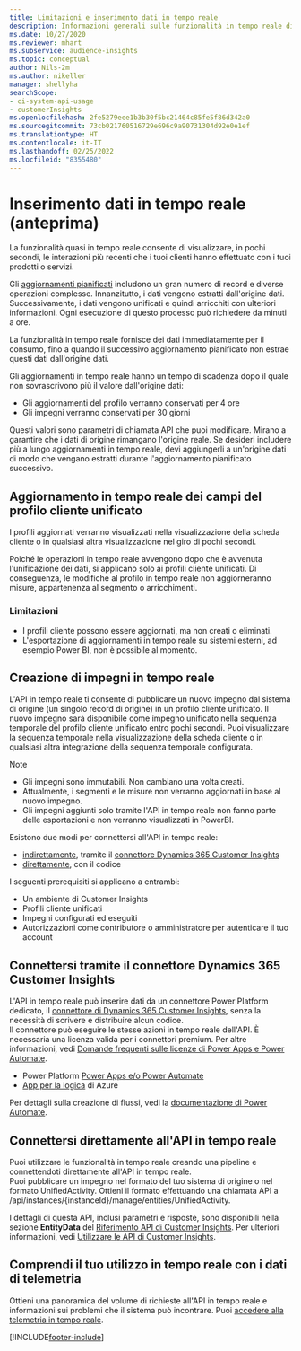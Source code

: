 ```yaml
---
title: Limitazioni e inserimento dati in tempo reale
description: Informazioni generali sulle funzionalità in tempo reale di Informazioni dettagliate sul gruppo di destinatari.
ms.date: 10/27/2020
ms.reviewer: mhart
ms.subservice: audience-insights
ms.topic: conceptual
author: Nils-2m
ms.author: nikeller
manager: shellyha
searchScope:
- ci-system-api-usage
- customerInsights
ms.openlocfilehash: 2fe5279eee1b3b30f5bc21464c85fe5f86d342a0
ms.sourcegitcommit: 73cb021760516729e696c9a90731304d92e0e1ef
ms.translationtype: HT
ms.contentlocale: it-IT
ms.lasthandoff: 02/25/2022
ms.locfileid: "8355480"
---
```

# <a name="real-time-data-ingestion-preview"></a>Inserimento dati in tempo reale (anteprima)

La funzionalità quasi in tempo reale consente di visualizzare, in pochi secondi, le interazioni più recenti che i tuoi clienti hanno effettuato con i tuoi prodotti o servizi.

Gli [aggiornamenti pianificati](system.md#schedule-tab) includono un gran numero di record e diverse operazioni complesse. Innanzitutto, i dati vengono estratti dall'origine dati. Successivamente, i dati vengono unificati e quindi arricchiti con ulteriori informazioni. Ogni esecuzione di questo processo può richiedere da minuti a ore.

La funzionalità in tempo reale fornisce dei dati immediatamente per il consumo, fino a quando il successivo aggiornamento pianificato non estrae questi dati dall'origine dati.

Gli aggiornamenti in tempo reale hanno un tempo di scadenza dopo il quale non sovrascrivono più il valore dall'origine dati:

- Gli aggiornamenti del profilo verranno conservati per 4 ore
- Gli impegni verranno conservati per 30 giorni

Questi valori sono parametri di chiamata API che puoi modificare. Mirano a garantire che i dati di origine rimangano l'origine reale. Se desideri includere più a lungo aggiornamenti in tempo reale, devi aggiungerli a un'origine dati di modo che vengano estratti durante l'aggiornamento pianificato successivo.

## <a name="real-time-update-of-the-unified-customer-profile-fields"></a>Aggiornamento in tempo reale dei campi del profilo cliente unificato

I profili aggiornati verranno visualizzati nella visualizzazione della scheda cliente o in qualsiasi altra visualizzazione nel giro di pochi secondi.

Poiché le operazioni in tempo reale avvengono dopo che è avvenuta l'unificazione dei dati, si applicano solo ai profili cliente unificati. Di conseguenza, le modifiche al profilo in tempo reale non aggiorneranno misure, appartenenza al segmento o arricchimenti.

### <a name="limitations"></a>Limitazioni

- I profili cliente possono essere aggiornati, ma non creati o eliminati.
- L'esportazione di aggiornamenti in tempo reale su sistemi esterni, ad esempio Power BI, non è possibile al momento.

## <a name="real-time-creation-of-activities"></a>Creazione di impegni in tempo reale

L'API in tempo reale ti consente di pubblicare un nuovo impegno dal sistema di origine (un singolo record di origine) in un profilo cliente unificato. Il nuovo impegno sarà disponibile come impegno unificato nella sequenza temporale del profilo cliente unificato entro pochi secondi. Puoi visualizzare la sequenza temporale nella visualizzazione della scheda cliente o in qualsiasi altra integrazione della sequenza temporale configurata.

> [!NOTE]
>
> - Gli impegni sono immutabili. Non cambiano una volta creati.
> - Attualmente, i segmenti e le misure non verranno aggiornati in base al nuovo impegno.
> - Gli impegni aggiunti solo tramite l'API in tempo reale non fanno parte delle esportazioni e non verranno visualizzati in PowerBI.

Esistono due modi per connettersi all'API in tempo reale:

- [indirettamente](#connect-via-the-dynamics-365-customer-insights-connector), tramite il [connettore Dynamics 365 Customer Insights](/connectors/customerinsights/)
- [direttamente](#connect-directly-to-the-real-time-api), con il codice

I seguenti prerequisiti si applicano a entrambi:

- Un ambiente di Customer Insights
- Profili cliente unificati
- Impegni configurati ed eseguiti
- Autorizzazioni come contributore o amministratore per autenticare il tuo account

## <a name="connect-via-the-dynamics-365-customer-insights-connector"></a>Connettersi tramite il connettore Dynamics 365 Customer Insights

L'API in tempo reale può inserire dati da un connettore Power Platform dedicato, il [connettore di Dynamics 365 Customer Insights](/connectors/customerinsights/), senza la necessità di scrivere e distribuire alcun codice.    
Il connettore può eseguire le stesse azioni in tempo reale dell'API. È necessaria una licenza valida per i connettori premium. Per altre informazioni, vedi [Domande frequenti sulle licenze di Power Apps e Power Automate](/power-platform/admin/powerapps-flow-licensing-faq).

- Power Platform [Power Apps e/o Power Automate](/connectors/)
- [App per la logica](/azure/connectors/apis-list) di Azure

Per dettagli sulla creazione di flussi, vedi la [documentazione di Power Automate](/power-automate/).

## <a name="connect-directly-to-the-real-time-api"></a>Connettersi direttamente all'API in tempo reale

Puoi utilizzare le funzionalità in tempo reale creando una pipeline e connettendoti direttamente all'API in tempo reale.    
Puoi pubblicare un impegno nel formato del tuo sistema di origine o nel formato UnifiedActivity. Ottieni il formato effettuando una chiamata API a /api/instances/{instanceId}/manage/entities/UnifiedActivity.

I dettagli di questa API, inclusi parametri e risposte, sono disponibili nella sezione **EntityData** del [Riferimento API di Customer Insights](https://developer.ci.ai.dynamics.com/api-details#api=CustomerInsights). Per ulteriori informazioni, vedi [Utilizzare le API di Customer Insights](apis.md).

## <a name="understand-your-real-time-usage-with-telemetry"></a>Comprendi il tuo utilizzo in tempo reale con i dati di telemetria

Ottieni una panoramica del volume di richieste all'API in tempo reale e informazioni sui problemi che il sistema può incontrare. Puoi [accedere alla telemetria in tempo reale](system.md#api-usage-tab). 


[!INCLUDE[footer-include](../includes/footer-banner.md)]